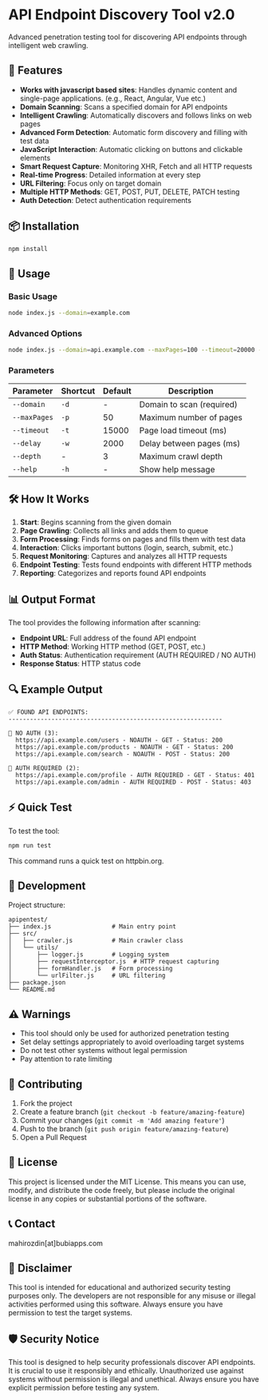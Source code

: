 # API Endpoint Discovery Tool v2.0

Advanced penetration testing tool for discovering API endpoints through intelligent web crawling.

## 🚀 Features

- **Works with javascript based sites**: Handles dynamic content and single-page applications. (e.g., React, Angular, Vue etc.)
- **Domain Scanning**: Scans a specified domain for API endpoints
- **Intelligent Crawling**: Automatically discovers and follows links on web pages
- **Advanced Form Detection**: Automatic form discovery and filling with test data
- **JavaScript Interaction**: Automatic clicking on buttons and clickable elements
- **Smart Request Capture**: Monitoring XHR, Fetch and all HTTP requests
- **Real-time Progress**: Detailed information at every step
- **URL Filtering**: Focus only on target domain
- **Multiple HTTP Methods**: GET, POST, PUT, DELETE, PATCH testing
- **Auth Detection**: Detect authentication requirements

## 📦 Installation

```bash
npm install
```

## 🎯 Usage

### Basic Usage

```bash
node index.js --domain=example.com
```

### Advanced Options

```bash
node index.js --domain=api.example.com --maxPages=100 --timeout=20000 --delay=1000
```

### Parameters

| Parameter    | Shortcut | Default | Description               |
| ------------ | -------- | ------- | ------------------------- |
| `--domain`   | `-d`     | -       | Domain to scan (required) |
| `--maxPages` | `-p`     | 50      | Maximum number of pages   |
| `--timeout`  | `-t`     | 15000   | Page load timeout (ms)    |
| `--delay`    | `-w`     | 2000    | Delay between pages (ms)  |
| `--depth`    | -        | 3       | Maximum crawl depth       |
| `--help`     | `-h`     | -       | Show help message         |

## 🛠️ How It Works

1. **Start**: Begins scanning from the given domain
2. **Page Crawling**: Collects all links and adds them to queue
3. **Form Processing**: Finds forms on pages and fills them with test data
4. **Interaction**: Clicks important buttons (login, search, submit, etc.)
5. **Request Monitoring**: Captures and analyzes all HTTP requests
6. **Endpoint Testing**: Tests found endpoints with different HTTP methods
7. **Reporting**: Categorizes and reports found API endpoints

## 📊 Output Format

The tool provides the following information after scanning:

- **Endpoint URL**: Full address of the found API endpoint
- **HTTP Method**: Working HTTP method (GET, POST, etc.)
- **Auth Status**: Authentication requirement (AUTH REQUIRED / NO AUTH)
- **Response Status**: HTTP status code

## 🔍 Example Output

```
✅ FOUND API ENDPOINTS:
------------------------------------------------------------

🔸 NO AUTH (3):
  https://api.example.com/users - NOAUTH - GET - Status: 200
  https://api.example.com/products - NOAUTH - GET - Status: 200
  https://api.example.com/search - NOAUTH - POST - Status: 200

🔸 AUTH REQUIRED (2):
  https://api.example.com/profile - AUTH REQUIRED - GET - Status: 401
  https://api.example.com/admin - AUTH REQUIRED - POST - Status: 403
```

## ⚡ Quick Test

To test the tool:

```bash
npm run test
```

This command runs a quick test on httpbin.org.

## 🔧 Development

Project structure:

```
apipentest/
├── index.js                 # Main entry point
├── src/
│   ├── crawler.js           # Main crawler class
│   └── utils/
│       ├── logger.js        # Logging system
│       ├── requestInterceptor.js  # HTTP request capturing
│       ├── formHandler.js   # Form processing
│       └── urlFilter.js     # URL filtering
├── package.json
└── README.md
```

## ⚠️ Warnings

- This tool should only be used for authorized penetration testing
- Set delay settings appropriately to avoid overloading target systems
- Do not test other systems without legal permission
- Pay attention to rate limiting

## 🤝 Contributing

1. Fork the project
2. Create a feature branch (`git checkout -b feature/amazing-feature`)
3. Commit your changes (`git commit -m 'Add amazing feature'`)
4. Push to the branch (`git push origin feature/amazing-feature`)
5. Open a Pull Request

## 📝 License

This project is licensed under the MIT License. This means you can use, modify, and distribute the code freely, but please include the original license in any copies or substantial portions of the software.

## 📞 Contact

mahirozdin[at]bubiapps.com

## 📜 Disclaimer

This tool is intended for educational and authorized security testing purposes only. The developers are not responsible for any misuse or illegal activities performed using this software. Always ensure you have permission to test the target systems.

## 🛡️ Security Notice

This tool is designed to help security professionals discover API endpoints. It is crucial to use it responsibly and ethically. Unauthorized use against systems without permission is illegal and unethical. Always ensure you have explicit permission before testing any system.
